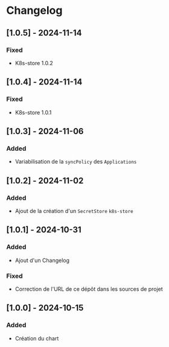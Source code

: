 # Changelog

## [1.0.5] - 2024-11-14

### Fixed

- K8s-store 1.0.2

## [1.0.4] - 2024-11-14

### Fixed

- K8s-store 1.0.1

## [1.0.3] - 2024-11-06

### Added

- Variabilisation de la `syncPolicy` des `Applications`

## [1.0.2] - 2024-11-02

### Added

- Ajout de la création d'un `SecretStore` `k8s-store`

## [1.0.1] - 2024-10-31

### Added

- Ajout d'un Changelog

### Fixed

- Correction de l'URL de ce dépôt dans les sources de projet

## [1.0.0] - 2024-10-15

### Added

- Création du chart
